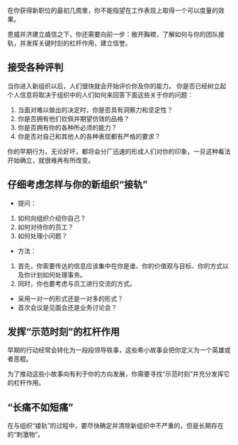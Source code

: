 在你获得新职位的最初几周里，你不能指望在工作表现上取得一个可以度量的效果。

恩威并济建立威信之下，你还需要向前一步：敞开胸襟，了解如何与你的团队接轨，并发挥关键时刻的杠杆作用，建立信誉。

## 接受各种评判
当你进入新组织以后，人们很快就会开始评价你及你的能力。
你是否已经树立起个人信息将取决于组织中的人们如何来回答下面这些关于你的问题：
1. 当面对难以做出的决定时，你是否具有洞察力和坚定性？
2. 你是否拥有他们钦佩并期望仿效的品格？
3. 你是否拥有你的各种所必须的能力？
4. 你是否对自己和其他人的各种表现都有严格的要求？

你的早期行为，无论好坏，都将会分厂迅速的形成人们对你的印象，一旦这种看法开始确立，就很难再有所改变。

## 仔细考虑怎样与你的新组织“接轨”
- 提问：
1. 如何向组织介绍你自己？
2. 如何对待你的员工？
3. 如何处理小问题？
- 方法：
1. 首先，你索要传达的信息应该集中在你是谁、你的价值观与目标、你的方式以及你计划如何处理事务。
2. 同时，你也要考虑与员工进行交流的方式。
  - 采用一对一的形式还是一对多的形式？
  - 首次会议是见面会还是业务讨论会？

## 发挥“示范时刻”的杠杆作用
早期的行动经常会转化为一段段领导轶事，这些希小故事会把你定义为一个英雄或者恶棍。

为了推动这些小故事向有利于你的方向发展，你需要寻找“示范时刻”并充分发挥它的杠杆作用。

## “长痛不如短痛”
在与组织“接轨”的过程中，要尽快确定并清除新组织中不严重的，但是长期存在的“刺激物”。
